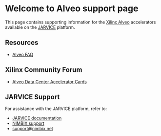 # Welcome to Alveo support page

 This page contains supporting information for the [Xilinx Alveo](https://www.nimbix.net/alveo/) accelerators available on the [JARVICE](https://www.nimbix.net/platform/) platform.

## Resources

* [Alveo FAQ](faq.md)

## Xilinx Community Forum

* [Alveo Data Center Accelerator Cards](https://forums.xilinx.com/t5/Alveo-Data-Center-Accelerator/bd-p/alveo)

## JARVICE Support

For assistance with the JARVICE platform, refer to:

* [JARVICE documentation](https://jarvice.readthedocs.io/en/latest/)
* [NIMBIX support](https://nimbix.zendesk.com/hc/en-us)
* support@nimbix.net


